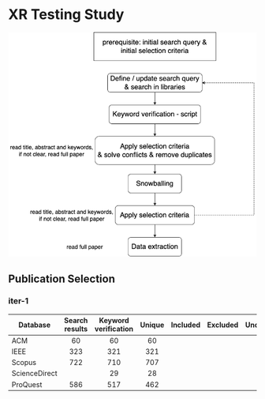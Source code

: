 # XR Testing Study

![Image](./flowchart.png)

## Publication Selection

### iter-1

| Database      | Search results | Keyword verification | Unique | Included | Excluded | Unclear |
| ------------- | :------------: | :------------------: | :----: | :------: | :------: | :-----: |
| ACM           |       60       |          60          |   60   |          |          |         |
| IEEE          |      323       |         321          |  321   |          |          |         |
| Scopus        |      722       |         710          |  707   |          |          |         |
| ScienceDirect |                |          29          |   28   |          |          |         |
| ProQuest      |      586       |         517          |  462   |          |          |         |

